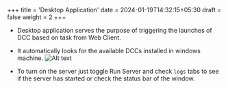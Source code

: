 +++
title = 'Desktop Application'
date = 2024-01-19T14:32:15+05:30
draft = false
weight = 2
+++

- Desktop application serves the purpose of triggering the launches of DCC based on task from Web Client.
- It automatically looks for the available DCCs installed in windows machine.
![Alt text](/MovieCollab/MCStandalone.png)

- To turn on the server just toggle Run Server and check `logs` tabs to see if the server has started or check the status bar of the window.